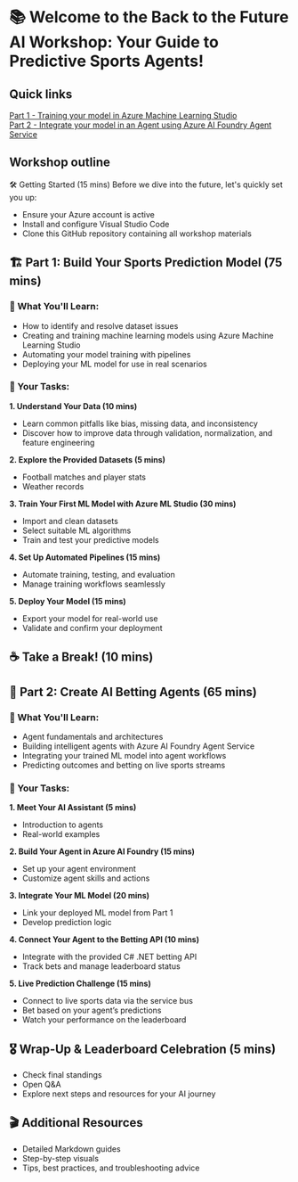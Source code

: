 # 📚 Welcome to the Back to the Future AI Workshop: Your Guide to Predictive Sports Agents!

## Quick links
[Part 1 - Training your model in Azure Machine Learning Studio](/part-1/1-3-azure-ml-studio.md)  
[Part 2 - Integrate your model in an Agent using Azure AI Foundry Agent Service](/part-2/2-1-create-vanilla-agent.md)

## Workshop outline

🛠 Getting Started (15 mins)
Before we dive into the future, let's quickly set you up:
- Ensure your Azure account is active
- Install and configure Visual Studio Code
- Clone this GitHub repository containing all workshop materials

## 🏗 Part 1: Build Your Sports Prediction Model (75 mins)

### 🎯 What You'll Learn:
- How to identify and resolve dataset issues
- Creating and training machine learning models using Azure Machine Learning Studio
- Automating your model training with pipelines
- Deploying your ML model for use in real scenarios

### 📝 Your Tasks:
**1. Understand Your Data (10 mins)**  
  - Learn common pitfalls like bias, missing data, and inconsistency  
  - Discover how to improve data through validation, normalization, and feature engineering  
    
**2. Explore the Provided Datasets (5 mins)**  
  - Football matches and player stats  
  - Weather records  
    
**3. Train Your First ML Model with Azure ML Studio (30 mins)**  
  - Import and clean datasets  
  - Select suitable ML algorithms  
  - Train and test your predictive models

**4. Set Up Automated Pipelines (15 mins)**  
  - Automate training, testing, and evaluation  
  - Manage training workflows seamlessly
    
**5. Deploy Your Model (15 mins)**  
  - Export your model for real-world use  
  - Validate and confirm your deployment  

## ☕️ Take a Break! (10 mins)

## 🤖 Part 2: Create AI Betting Agents (65 mins)

### 🎯 What You'll Learn:
- Agent fundamentals and architectures
- Building intelligent agents with Azure AI Foundry Agent Service
- Integrating your trained ML model into agent workflows
- Predicting outcomes and betting on live sports streams  

### 📝 Your Tasks:  
**1. Meet Your AI Assistant (5 mins)**
  - Introduction to agents
  - Real-world examples
    
**2. Build Your Agent in Azure AI Foundry (15 mins)**
  - Set up your agent environment
  - Customize agent skills and actions
    
**3. Integrate Your ML Model (20 mins)**  
  - Link your deployed ML model from Part 1
  - Develop prediction logic
    
**4. Connect Your Agent to the Betting API (10 mins)**
  - Integrate with the provided C# .NET betting API
  - Track bets and manage leaderboard status  

**5. Live Prediction Challenge (15 mins)**
  - Connect to live sports data via the service bus  
  - Bet based on your agent’s predictions
  - Watch your performance on the leaderboard  

## 🎖 Wrap-Up & Leaderboard Celebration (5 mins)
- Check final standings  
- Open Q&A  
- Explore next steps and resources for your AI journey  

## 🎬 Additional Resources
- Detailed Markdown guides
- Step-by-step visuals
- Tips, best practices, and troubleshooting advice

